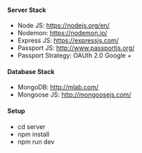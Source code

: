 #### Server Stack
* Node JS: https://nodejs.org/en/
* Nodemon: https://nodemon.io/
* Express JS: https://expressjs.com/
* Passport JS: http://www.passportjs.org/
* Passport Strategy: OAUth 2.0 Google +

#### Database Stack
* MongoDB: http://mlab.com/
* Mongoose JS: http://mongoosejs.com/

#### Setup
* cd server
* npm install
* npm run dev


